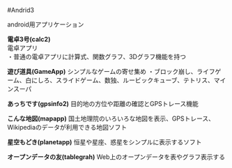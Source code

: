 #Andrid3

android用アプリケーション  

**電卓3号(calc2)**  
電卓アプリ  
・普通の電卓アプリに計算式、関数グラフ、3Dグラフ機能を持つ  

**遊び道具(GameApp)**
シンプルなゲームの寄せ集め
・ブロック崩し、ライフゲーム、白にしろ、スライドゲーム、数独、ルービックキューブ、テトリス、マインスーパ  

**あっちです(gpsinfo2)**
目的地の方位や距離の確認とGPSトレース機能  

**こんな地図(mapapp)**
国土地理院のいろいろな地図を表示、GPSトレース、Wikipediaのデータが利用できる地図ソフト  

**星空もどき(planetapp)**
恒星や星座、惑星をシンプルに表示するソフト  

**オープンデータの友(tablegrah)**
Web上のオープンデータを表やグラフ表示する  

